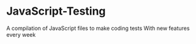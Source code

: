 # JavaScript-Testing
A compilation of JavaScript files to make coding tests
With new features every week

